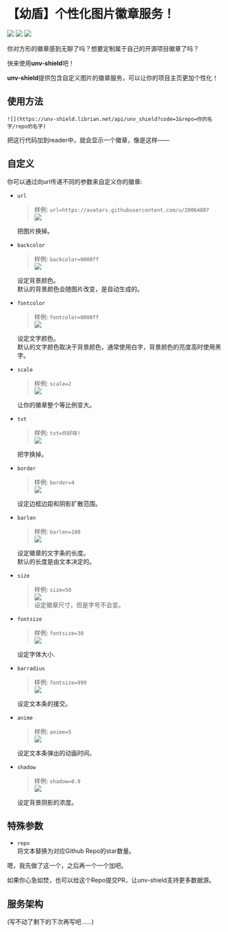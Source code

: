 # 【幼盾】个性化图片徽章服务！

![](https://unv-shield.librian.net/api/unv_shield?code=1&repo=RimoChan/Librian)
![](https://unv-shield.librian.net/api/unv_shield?code=1&txt=代码质量:好)
![](https://unv-shield.librian.net/api/unv_shield?code=1&txt=萝莉控:是)

你对方形的徽章感到无聊了吗？想要定制属于自己的开源项目徽章了吗？

快来使用<b>unv-shield</b>吧！

<b>unv-shield</b>提供包含自定义图片的徽章服务，可以让你的项目主页更加个性化！


## 使用方法


```
![](https://unv-shield.librian.net/api/unv_shield?code=1&repo=你的名字/repo的名字)
```

把这行代码加到reader中，就会显示一个徽章，像是这样——

<!-- ![](https://unv-shield.librian.net/api/unv_shield?code=1&repo=RimoChan/Librian) -->


## 自定义

你可以通过向url传递不同的参数来自定义你的徽章: 

- `url`  
    > 样例: `url=https://avatars.githubusercontent.com/u/20064807`  
    > ![](https://unv-shield.librian.net/api/unv_shield?code=1&repo=RimoChan/Librian&url=https://avatars.githubusercontent.com/u/20064807)  
     
    把图片换掉。

- `backcolor`   
    > 样例: `backcolor=0000ff`  
    > ![](https://unv-shield.librian.net/api/unv_shield?code=1&backcolor=0000ff)

    设定背景颜色。  
    默认的背景颜色会随图片改变，是自动生成的。  

- `fontcolor`  
    > 样例: `fontcolor=0000ff`  
    > ![](https://unv-shield.librian.net/api/unv_shield?code=1&fontcolor=0000ff)  

    设定文字颜色。  
    默认的文字颜色取决于背景颜色，通常使用白字，背景颜色的亮度高时使用黑字。  

- `scale`  
    > 样例: `scale=2`  
    > ![](https://unv-shield.librian.net/api/unv_shield?code=1&scale=2)  

    让你的徽章整个等比例变大。

- `txt`  
    > 样例: `txt=你好呀!`  
    > ![](https://unv-shield.librian.net/api/unv_shield?code=1&txt=你好呀!) 
     
    把字换掉。

- `border`  
    > 样例: `border=4`  
    > ![](https://unv-shield.librian.net/api/unv_shield?code=1&border=4)  

    设定边框边距和阴影扩散范围。  
    
- `barlen`  
    > 样例: `barlen=100`  
    > ![](https://unv-shield.librian.net/api/unv_shield?code=1&barlen=100)  

    设定徽章的文字条的长度。  
    默认的长度是由文本决定的。  

- `size`  
    > 样例: `size=50`  
    > ![](https://unv-shield.librian.net/api/unv_shield?code=1&size=50)  
    设定徽章尺寸，但是字号不会变。

- `fontsize`  
    > 样例: `fontsize=30`  
    > ![](https://unv-shield.librian.net/api/unv_shield?code=1&fontsize=30)  
    
    设定字体大小.

- `barradius`  
    > 样例: `fontsize=999`  
    > ![](https://unv-shield.librian.net/api/unv_shield?code=1&barradius=999)  

    设定文本条的援交。  

- `anime`  
    > 样例: `anime=5`  
    > ![](https://unv-shield.librian.net/api/unv_shield?code=1&anime=5)  

    设定文本条弹出的动画时间。

- `shadow`  
    > 样例: `shadow=0.9`  
    > ![](https://unv-shield.librian.net/api/unv_shield?code=1&shadow=0.9)  

    设定背景阴影的浓度。


## 特殊参数

- `repo`  
    将文本替换为对应Github Repo的star数量。

嗯，我先做了这一个，之后再一个一个加吧。

如果你心急如焚，也可以给这个Repo提交PR，让unv-shield支持更多数据源。


## 服务架构

(写不动了剩下的下次再写吧……)

